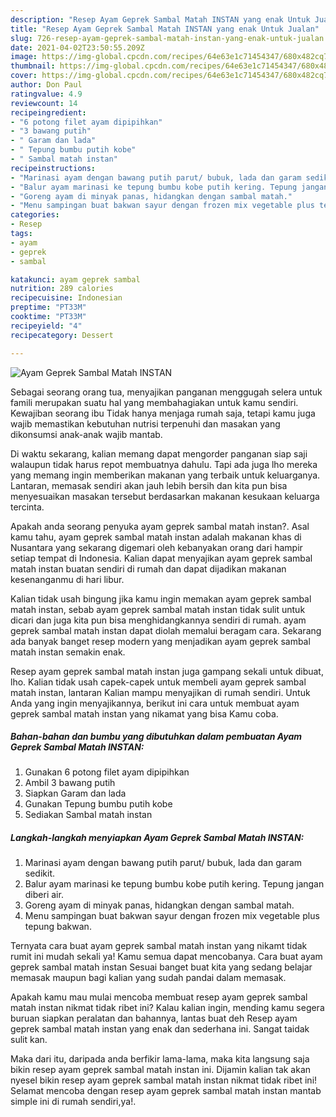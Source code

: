 ```yaml
---
description: "Resep Ayam Geprek Sambal Matah INSTAN yang enak Untuk Jualan"
title: "Resep Ayam Geprek Sambal Matah INSTAN yang enak Untuk Jualan"
slug: 726-resep-ayam-geprek-sambal-matah-instan-yang-enak-untuk-jualan
date: 2021-04-02T23:50:55.209Z
image: https://img-global.cpcdn.com/recipes/64e63e1c71454347/680x482cq70/ayam-geprek-sambal-matah-instan-foto-resep-utama.jpg
thumbnail: https://img-global.cpcdn.com/recipes/64e63e1c71454347/680x482cq70/ayam-geprek-sambal-matah-instan-foto-resep-utama.jpg
cover: https://img-global.cpcdn.com/recipes/64e63e1c71454347/680x482cq70/ayam-geprek-sambal-matah-instan-foto-resep-utama.jpg
author: Don Paul
ratingvalue: 4.9
reviewcount: 14
recipeingredient:
- "6 potong filet ayam dipipihkan"
- "3 bawang putih"
- " Garam dan lada"
- " Tepung bumbu putih kobe"
- " Sambal matah instan"
recipeinstructions:
- "Marinasi ayam dengan bawang putih parut/ bubuk, lada dan garam sedikit."
- "Balur ayam marinasi ke tepung bumbu kobe putih kering. Tepung jangan diberi air."
- "Goreng ayam di minyak panas, hidangkan dengan sambal matah."
- "Menu sampingan buat bakwan sayur dengan frozen mix vegetable plus tepung bakwan."
categories:
- Resep
tags:
- ayam
- geprek
- sambal

katakunci: ayam geprek sambal 
nutrition: 289 calories
recipecuisine: Indonesian
preptime: "PT33M"
cooktime: "PT33M"
recipeyield: "4"
recipecategory: Dessert

---
```



![Ayam Geprek Sambal Matah INSTAN](https://img-global.cpcdn.com/recipes/64e63e1c71454347/680x482cq70/ayam-geprek-sambal-matah-instan-foto-resep-utama.jpg)

Sebagai seorang orang tua, menyajikan panganan menggugah selera untuk famili merupakan suatu hal yang membahagiakan untuk kamu sendiri. Kewajiban seorang ibu Tidak hanya menjaga rumah saja, tetapi kamu juga wajib memastikan kebutuhan nutrisi terpenuhi dan masakan yang dikonsumsi anak-anak wajib mantab.

Di waktu  sekarang, kalian memang dapat mengorder panganan siap saji walaupun tidak harus repot membuatnya dahulu. Tapi ada juga lho mereka yang memang ingin memberikan makanan yang terbaik untuk keluarganya. Lantaran, memasak sendiri akan jauh lebih bersih dan kita pun bisa menyesuaikan masakan tersebut berdasarkan makanan kesukaan keluarga tercinta. 



Apakah anda seorang penyuka ayam geprek sambal matah instan?. Asal kamu tahu, ayam geprek sambal matah instan adalah makanan khas di Nusantara yang sekarang digemari oleh kebanyakan orang dari hampir setiap tempat di Indonesia. Kalian dapat menyajikan ayam geprek sambal matah instan buatan sendiri di rumah dan dapat dijadikan makanan kesenanganmu di hari libur.

Kalian tidak usah bingung jika kamu ingin memakan ayam geprek sambal matah instan, sebab ayam geprek sambal matah instan tidak sulit untuk dicari dan juga kita pun bisa menghidangkannya sendiri di rumah. ayam geprek sambal matah instan dapat diolah memalui beragam cara. Sekarang ada banyak banget resep modern yang menjadikan ayam geprek sambal matah instan semakin enak.

Resep ayam geprek sambal matah instan juga gampang sekali untuk dibuat, lho. Kalian tidak usah capek-capek untuk membeli ayam geprek sambal matah instan, lantaran Kalian mampu menyajikan di rumah sendiri. Untuk Anda yang ingin menyajikannya, berikut ini cara untuk membuat ayam geprek sambal matah instan yang nikamat yang bisa Kamu coba.

<!--inarticleads1-->

##### Bahan-bahan dan bumbu yang dibutuhkan dalam pembuatan Ayam Geprek Sambal Matah INSTAN:

1. Gunakan 6 potong filet ayam dipipihkan
1. Ambil 3 bawang putih
1. Siapkan  Garam dan lada
1. Gunakan  Tepung bumbu putih kobe
1. Sediakan  Sambal matah instan




<!--inarticleads2-->

##### Langkah-langkah menyiapkan Ayam Geprek Sambal Matah INSTAN:

1. Marinasi ayam dengan bawang putih parut/ bubuk, lada dan garam sedikit.
1. Balur ayam marinasi ke tepung bumbu kobe putih kering. Tepung jangan diberi air.
1. Goreng ayam di minyak panas, hidangkan dengan sambal matah.
1. Menu sampingan buat bakwan sayur dengan frozen mix vegetable plus tepung bakwan.




Ternyata cara buat ayam geprek sambal matah instan yang nikamt tidak rumit ini mudah sekali ya! Kamu semua dapat mencobanya. Cara buat ayam geprek sambal matah instan Sesuai banget buat kita yang sedang belajar memasak maupun bagi kalian yang sudah pandai dalam memasak.

Apakah kamu mau mulai mencoba membuat resep ayam geprek sambal matah instan nikmat tidak ribet ini? Kalau kalian ingin, mending kamu segera buruan siapkan peralatan dan bahannya, lantas buat deh Resep ayam geprek sambal matah instan yang enak dan sederhana ini. Sangat taidak sulit kan. 

Maka dari itu, daripada anda berfikir lama-lama, maka kita langsung saja bikin resep ayam geprek sambal matah instan ini. Dijamin kalian tak akan nyesel bikin resep ayam geprek sambal matah instan nikmat tidak ribet ini! Selamat mencoba dengan resep ayam geprek sambal matah instan mantab simple ini di rumah sendiri,ya!.

